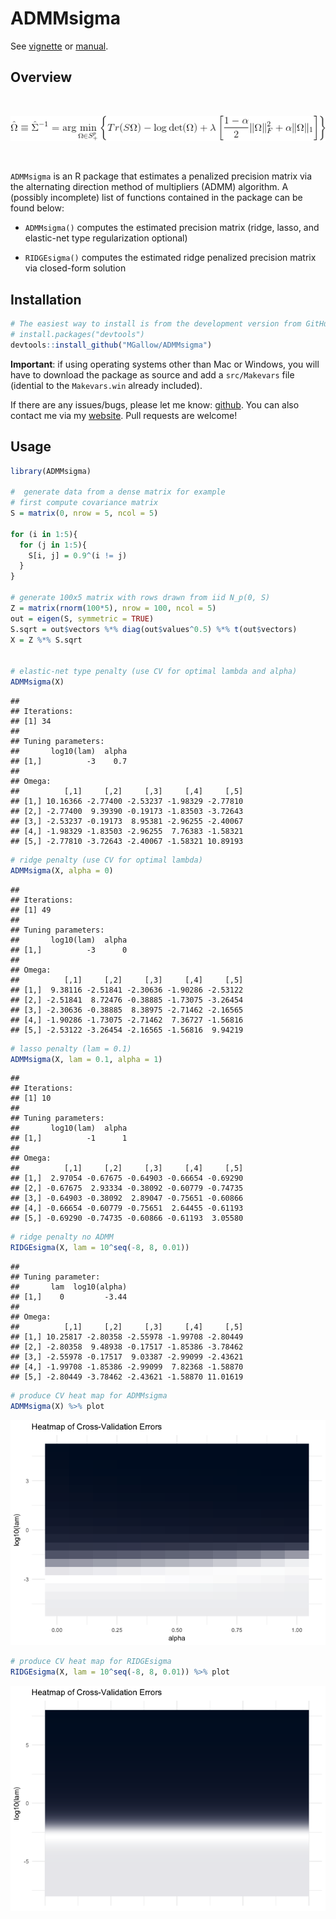 ADMMsigma
================

See [vignette](https://htmlpreview.github.io/?https://github.com/MGallow/ADMMsigma/blob/master/vignette/ADMMsigma.html) or [manual](https://github.com/MGallow/ADMMsigma/blob/master/ADMMsigma.pdf).

Overview
--------

<br>

<p align="center">
<img src="lik.gif">
</p>
<br>

`ADMMsigma` is an R package that estimates a penalized precision matrix via the alternating direction method of multipliers (ADMM) algorithm. A (possibly incomplete) list of functions contained in the package can be found below:

-   `ADMMsigma()` computes the estimated precision matrix (ridge, lasso, and elastic-net type regularization optional)

-   `RIDGEsigma()` computes the estimated ridge penalized precision matrix via closed-form solution

Installation
------------

``` r
# The easiest way to install is from the development version from GitHub:
# install.packages("devtools")
devtools::install_github("MGallow/ADMMsigma")
```

**Important**: if using operating systems other than Mac or Windows, you will have to download the package as source and add a `src/Makevars` file (idential to the `Makevars.win` already included).

If there are any issues/bugs, please let me know: [github](https://github.com/MGallow/ADMMsigma/issues). You can also contact me via my [website](http://users.stat.umn.edu/~gall0441/). Pull requests are welcome!

Usage
-----

``` r
library(ADMMsigma)

#  generate data from a dense matrix for example
# first compute covariance matrix
S = matrix(0, nrow = 5, ncol = 5)

for (i in 1:5){
  for (j in 1:5){
    S[i, j] = 0.9^(i != j)
  }
}

# generate 100x5 matrix with rows drawn from iid N_p(0, S)
Z = matrix(rnorm(100*5), nrow = 100, ncol = 5)
out = eigen(S, symmetric = TRUE)
S.sqrt = out$vectors %*% diag(out$values^0.5) %*% t(out$vectors)
X = Z %*% S.sqrt


# elastic-net type penalty (use CV for optimal lambda and alpha)
ADMMsigma(X)
```

    ## 
    ## Iterations:
    ## [1] 34
    ## 
    ## Tuning parameters:
    ##       log10(lam)  alpha
    ## [1,]          -3    0.7
    ## 
    ## Omega:
    ##          [,1]     [,2]     [,3]     [,4]     [,5]
    ## [1,] 10.16366 -2.77400 -2.53237 -1.98329 -2.77810
    ## [2,] -2.77400  9.39390 -0.19173 -1.83503 -3.72643
    ## [3,] -2.53237 -0.19173  8.95381 -2.96255 -2.40067
    ## [4,] -1.98329 -1.83503 -2.96255  7.76383 -1.58321
    ## [5,] -2.77810 -3.72643 -2.40067 -1.58321 10.89193

``` r
# ridge penalty (use CV for optimal lambda)
ADMMsigma(X, alpha = 0)
```

    ## 
    ## Iterations:
    ## [1] 49
    ## 
    ## Tuning parameters:
    ##       log10(lam)  alpha
    ## [1,]          -3      0
    ## 
    ## Omega:
    ##          [,1]     [,2]     [,3]     [,4]     [,5]
    ## [1,]  9.38116 -2.51841 -2.30636 -1.90286 -2.53122
    ## [2,] -2.51841  8.72476 -0.38885 -1.73075 -3.26454
    ## [3,] -2.30636 -0.38885  8.38975 -2.71462 -2.16565
    ## [4,] -1.90286 -1.73075 -2.71462  7.36727 -1.56816
    ## [5,] -2.53122 -3.26454 -2.16565 -1.56816  9.94219

``` r
# lasso penalty (lam = 0.1)
ADMMsigma(X, lam = 0.1, alpha = 1)
```

    ## 
    ## Iterations:
    ## [1] 10
    ## 
    ## Tuning parameters:
    ##       log10(lam)  alpha
    ## [1,]          -1      1
    ## 
    ## Omega:
    ##          [,1]     [,2]     [,3]     [,4]     [,5]
    ## [1,]  2.97054 -0.67675 -0.64903 -0.66654 -0.69290
    ## [2,] -0.67675  2.93334 -0.38092 -0.60779 -0.74735
    ## [3,] -0.64903 -0.38092  2.89047 -0.75651 -0.60866
    ## [4,] -0.66654 -0.60779 -0.75651  2.64455 -0.61193
    ## [5,] -0.69290 -0.74735 -0.60866 -0.61193  3.05580

``` r
# ridge penalty no ADMM
RIDGEsigma(X, lam = 10^seq(-8, 8, 0.01))
```

    ## 
    ## Tuning parameter:
    ##       lam  log10(alpha)
    ## [1,]    0         -3.44
    ## 
    ## Omega:
    ##          [,1]     [,2]     [,3]     [,4]     [,5]
    ## [1,] 10.25817 -2.80358 -2.55978 -1.99708 -2.80449
    ## [2,] -2.80358  9.48938 -0.17517 -1.85386 -3.78462
    ## [3,] -2.55978 -0.17517  9.03387 -2.99099 -2.43621
    ## [4,] -1.99708 -1.85386 -2.99099  7.82368 -1.58870
    ## [5,] -2.80449 -3.78462 -2.43621 -1.58870 11.01619

``` r
# produce CV heat map for ADMMsigma
ADMMsigma(X) %>% plot
```

![](README_files/figure-markdown_github/unnamed-chunk-2-1.png)

``` r
# produce CV heat map for RIDGEsigma
RIDGEsigma(X, lam = 10^seq(-8, 8, 0.01)) %>% plot
```

![](README_files/figure-markdown_github/unnamed-chunk-2-2.png)
